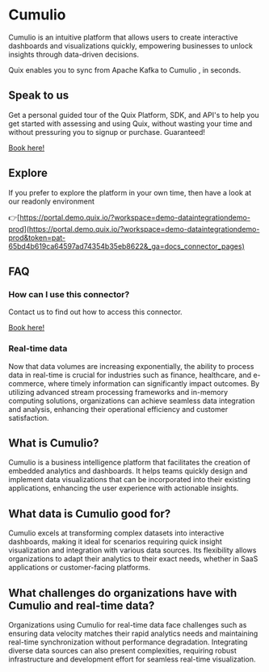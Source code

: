 <!--[tech-name]-->
# Cumulio

<!--[blurb-about-tech]-->
Cumulio is an intuitive platform that allows users to create interactive dashboards and visualizations quickly, empowering businesses to unlock insights through data-driven decisions.

Quix enables you to sync from Apache Kafka <span id="to_or_from">to</span> <span id="techname">Cumulio</span> , in seconds.

## Speak to us

Get a personal guided tour of the Quix Platform, SDK, and API's to help you get started with assessing and using Quix, without wasting your time and without pressuring you to signup or purchase. Guaranteed!

[Book here!](https://quix.io/book-a-demo)

## Explore

If you prefer to explore the platform in your own time, then have a look at our readonly environment

👉[https://portal.demo.quix.io/?workspace=demo-dataintegrationdemo-prod](https://portal.demo.quix.io/?workspace=demo-dataintegrationdemo-prod&token=pat-65bd4b619ca64597ad74354b35eb8622&_ga=docs_connector_pages)

## FAQ 

### How can I use this connector?

Contact us to find out how to access this connector.

[Book here!](https://quix.io/book-a-demo)

### Real-time data

Now that data volumes are increasing exponentially, the ability to process data in real-time is crucial for industries such as finance, healthcare, and e-commerce, where timely information can significantly impact outcomes. By utilizing advanced stream processing frameworks and in-memory computing solutions, organizations can achieve seamless data integration and analysis, enhancing their operational efficiency and customer satisfaction.

## What is <span id="techname">Cumulio</span>?

<!--[tech-seo-text]-->
Cumulio is a business intelligence platform that facilitates the creation of embedded analytics and dashboards. It helps teams quickly design and implement data visualizations that can be incorporated into their existing applications, enhancing the user experience with actionable insights.

## What data is <span id="techname">Cumulio</span> good for?

<!--[tech-data-seo-text]-->
Cumulio excels at transforming complex datasets into interactive dashboards, making it ideal for scenarios requiring quick insight visualization and integration with various data sources. Its flexibility allows organizations to adapt their analytics to their exact needs, whether in SaaS applications or customer-facing platforms.

## What challenges do organizations have with <span id="techname">Cumulio</span> and real-time data?

<!--[tech-challenges-seo-text]-->
Organizations using Cumulio for real-time data face challenges such as ensuring data velocity matches their rapid analytics needs and maintaining real-time synchronization without performance degradation. Integrating diverse data sources can also present complexities, requiring robust infrastructure and development effort for seamless real-time visualization.